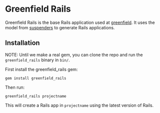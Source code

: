 # Greenfield Rails

Greenfield Rails is the base Rails application used at [greenfield](http://greenfieldhq.com). It uses the model from [suspenders](https://github.com/thoughtbot/suspenders) to generate Rails applications.

Installation
------------

NOTE: Until we make a real gem, you can clone the repo and run the `greenfield_rails` binary in `bin/`.

First install the greenfield\_rails gem:

    gem install greenfield_rails

Then run:

    greenfield_rails projectname

This will create a Rails app in `projectname` using the latest version of Rails.


